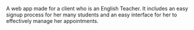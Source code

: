 A web app made for a client who is an English Teacher. It includes an easy signup process for her many students and an easy interface for her to effectively manage her appointments.
